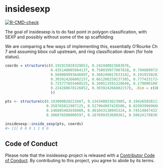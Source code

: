 
<!-- README.md is generated from README.Rmd. Please edit that file -->

# insidesexp

<!-- badges: start -->

[![R-CMD-check](https://github.com/diminutive/insidesexp/workflows/R-CMD-check/badge.svg)](https://github.com/diminutive/insidesexp/actions)
<!-- badges: end -->

The goal of insidesexp is to do fast point in polygon classification,
with SEXP and possibly without some of the sp scaffolding

We are comparing a few ways of implementing this, essentially O’Rourke
Ch 7 and assuming bbox cull upstream, and ring classification down (for
hole status).

``` r
coords = structure(c(0.191915028329653, 0.242440023683676, 
                     0.435140005964137, 0.750039977007818, 0.794689972902072, 
                     0.569089993646897, 0.308240017633102, 0.191915028329653, 
                     0.303924266802157, 0.661208259237305, 0.7774331724391, 
                     0.725777655460525, 0.340513591328648, 0.179090100770599, 
                     0.224288678126852, 0.303924266802157), .Dim = c(8L, 2L
                     ))

pts <- structure(c(0.193090028221607, 0.134340033623905, 0.194265028113561, 
                   0.358765012987125, 0.527964997428506, 0.829939969660693, 0.896914963502072, 
                   0.146805402658989, 0.461043130945324, 0.74514847432749, 0.626771247918254, 
                   0.306076580009597, 0.187699353600361, 0.506241708301578), .Dim = c(7L, 
                                                                                      2L), .Dimnames = list(NULL, c("x", "y")))
insidesexp::inside_sexp(pts, coords)
#> [1] 0 0 0 1 1 0 0
```

## Code of Conduct

Please note that the insidesexp project is released with a [Contributor
Code of
Conduct](https://contributor-covenant.org/version/2/0/CODE_OF_CONDUCT.html).
By contributing to this project, you agree to abide by its terms.
